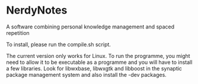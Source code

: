 # NerdyNotes
A software combining personal knowledge management and spaced repetition

To install, please run the compile.sh script.

The current version only works for Linux. To run the programme, you might need to allow it to be executable as a programme and you will have to install a few libraries. Look for libwxbase, libwxgtk and libboost in the synaptic package management system and also install the -dev packages.
